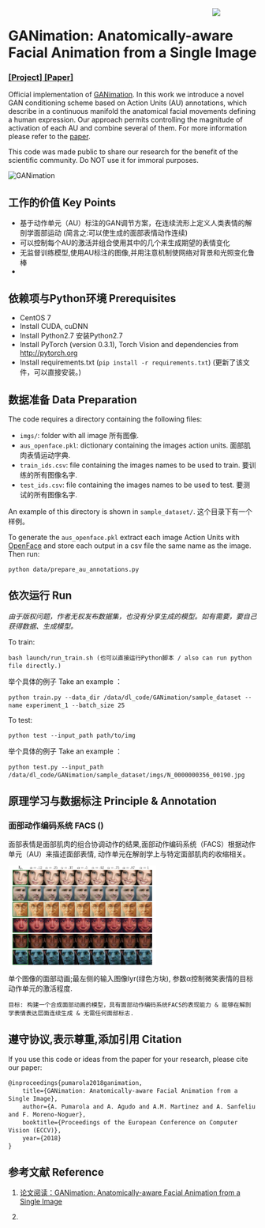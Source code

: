 <img src='http://www.albertpumarola.com/images/2018/GANimation/face1_cyc.gif' align="right" width=90>

# GANimation: Anatomically-aware Facial Animation from a Single Image
### [[Project]](http://www.albertpumarola.com/research/GANimation/index.html)[ [Paper]](https://arxiv.org/abs/1807.09251) 
Official implementation of [GANimation](http://www.albertpumarola.com/research/GANimation/index.html). In this work we introduce a novel GAN conditioning scheme based on Action Units (AU) annotations, which describe in a continuous manifold the anatomical facial movements defining a human expression. Our approach permits controlling the magnitude of activation of each AU and combine several of them. For more information please refer to the [paper](https://arxiv.org/abs/1807.09251).

This code was made public to share our research for the benefit of the scientific community. Do NOT use it for immoral purposes.

![GANimation](http://www.albertpumarola.com/images/2018/GANimation/teaser.png)

## 工作的价值 Key Points
- 基于动作单元（AU）标注的GAN调节方案，在连续流形上定义人类表情的解剖学面部运动 (简言之:可以使生成的面部表情动作连续)
- 可以控制每个AU的激活并组合使用其中的几个来生成期望的表情变化
- 无监督训练模型,使用AU标注的图像,并用注意机制使网络对背景和光照变化鲁棒
- 


## 依赖项与Python环境 Prerequisites
- CentOS 7 
- Install CUDA, cuDNN 
- Install Python2.7 安装Python2.7
- Install PyTorch (version 0.3.1), Torch Vision and dependencies from http://pytorch.org
- Install requirements.txt (```pip install -r requirements.txt```) (更新了该文件，可以直接安装。)

## 数据准备 Data Preparation
The code requires a directory containing the following files:
- `imgs/`: folder with all image 所有图像.
- `aus_openface.pkl`: dictionary containing the images action units. 面部肌肉表情运动字典.
- `train_ids.csv`: file containing the images names to be used to train. 要训练的所有图像名字.
- `test_ids.csv`: file containing the images names to be used to test. 要测试的所有图像名字.

An example of this directory is shown in `sample_dataset/`.
这个目录下有一个样例。

To generate the `aus_openface.pkl` extract each image Action Units with [OpenFace](https://github.com/TadasBaltrusaitis/OpenFace/wiki/Action-Units) and store each output in a csv file the same name as the image. Then run:
```
python data/prepare_au_annotations.py
```

## 依次运行 Run
*由于版权问题，作者无权发布数据集，也没有分享生成的模型。如有需要，要自己获得数据、生成模型。*

To train:
```
bash launch/run_train.sh (也可以直接运行Python脚本 / also can run python file directly.)
```
举个具体的例子 Take an example ：
```
python train.py --data_dir /data/dl_code/GANimation/sample_dataset --name experiment_1 --batch_size 25
```

To test:
```
python test --input_path path/to/img
```
举个具体的例子 Take an example ：
```
python test.py --input_path /data/dl_code/GANimation/sample_dataset/imgs/N_0000000356_00190.jpg
```

## 原理学习与数据标注  Principle & Annotation

### 面部动作编码系统 FACS ()

面部表情是面部肌肉的组合协调动作的结果,面部动作编码系统（FACS）根据动作单元（AU）来描述面部表情, 动作单元在解剖学上与特定面部肌肉的收缩相关。

<img src='assets/x1.png' width=300>

单个图像的面部动画;最左侧的输入图像Iyr(绿色方块), 参数α控制微笑表情的目标动作单元的激活程度.

```
目标: 构建一个合成面部动画的模型，具有面部动作编码系统FACS的表现能力 & 能够在解剖学表情表达层面连续生成 & 无需任何面部标志.  
```






## 遵守协议,表示尊重,添加引用 Citation
If you use this code or ideas from the paper for your research, please cite our paper:
```
@inproceedings{pumarola2018ganimation,
    title={GANimation: Anatomically-aware Facial Animation from a Single Image},
    author={A. Pumarola and A. Agudo and A.M. Martinez and A. Sanfeliu and F. Moreno-Noguer},
    booktitle={Proceedings of the European Conference on Computer Vision (ECCV)},
    year={2018}
}
```

## 参考文献 Reference

1. [论文阅读：GANimation: Anatomically-aware Facial Animation from a Single Image](https://blog.csdn.net/tobale/article/details/83587140)

2. 